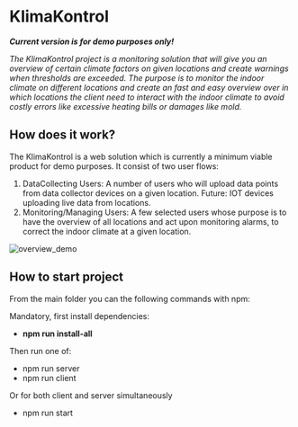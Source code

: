 # KlimaKontrol
**_Current version is for demo purposes only!_**

_The KlimaKontrol project is a monitoring solution that will give you an overview of certain climate factors on given locations and create warnings when thresholds are exceeded.
The purpose is to monitor the indoor climate on different locations and create an fast and easy overview over in which locations the client need to interact with the indoor climate to avoid costly errors like excessive heating bills or damages like mold._

## How does it work?
The KlimaKontrol is a web solution which is currently a minimum viable product for demo purposes. 
It consist of two user flows:
1. DataCollecting Users: A number of users who will upload data points from data collector devices on a given location. Future: IOT devices uploading live data from locations.
2. Monitoring/Managing Users: A few selected users whose purpose is to have the overview of all locations and act upon monitoring alarms, to correct the indoor climate at a given location. 

![overview_demo](https://github.com/user-attachments/assets/1d24fd69-07c7-455c-8172-d07486b7fa17)


## How to start project

From the main folder you can the following commands with npm:

Mandatory, first install dependencies: 

* __npm run install-all__

Then run one of:
- npm run server
- npm run client

Or for both client and server simultaneously
- npm run start


